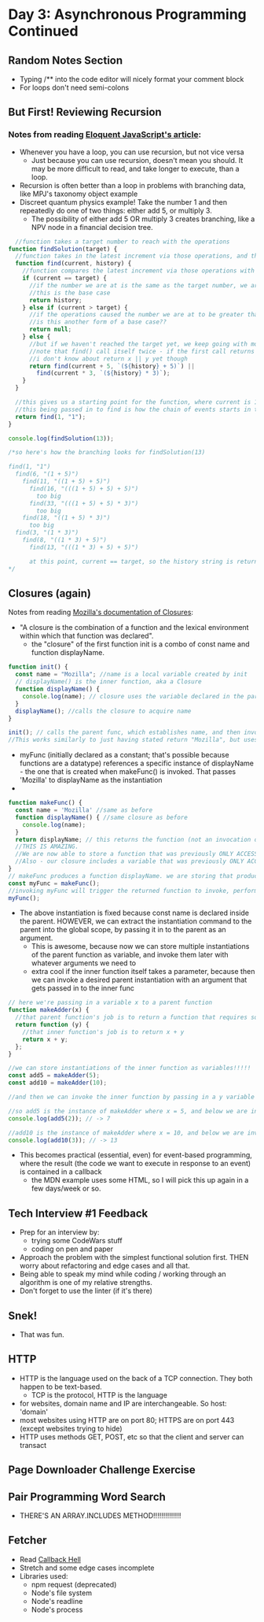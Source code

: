 # Day 3: Asynchronous Programming Continued

## Random Notes Section

* Typing /** into the code editor will nicely format your comment block
* For loops don't need semi-colons

## But First! Reviewing Recursion

### Notes from reading [Eloquent JavaScript's article](https://eloquentjavascript.net/03_functions.html#h_hOd+yVxaku):

* Whenever you have a loop, you can use recursion, but not vice versa
  * Just because you can use recursion, doesn't mean you should. It may be more difficult to read, and take longer to execute, than a loop.
* Recursion is often better than a loop in problems with branching data, like MPJ's taxonomy object example
* Discreet quantum physics example! Take the number 1 and then repeatedly do one of two things: either add 5, or multiply 3. 
  * The possibility of either add 5 OR multiply 3 creates branching, like a NPV node in a financial decision tree.
```js
  //function takes a target number to reach with the operations
function findSolution(target) {
  //function takes in the latest increment via those operations, and the spelled-out record of what operations those were
  function find(current, history) {
    //function compares the latest increment via those operations with the target
    if (current == target) {
      //if the number we are at is the same as the target number, we are done with the operations, and the function returns the spelled-out record of what operations took place
      //this is the base case
      return history;
    } else if (current > target) {
      //if the operations caused the number we are at to be greater than the target, function returns null (which I'm assuming is if there is no possible solution)
      //is this another form of a base case??
      return null;
    } else {
      //but if we haven't reached the target yet, we keep going with more operations. 
      //note that find() call itself twice - if the first call returns something that is not null, it is returned, otherwise, the second return string is called. 
      //i don't know about return x || y yet though
      return find(current + 5, `(${history} + 5)`) ||
        find(current * 3, `(${history} * 3)`);
    }
  }

  //this gives us a starting point for the function, where current is 1 and history is the starting point of record, "1".
  //this being passed in to find is how the chain of events starts in the first place
  return find(1, "1");
}

console.log(findSolution(13));

/*so here's how the branching looks for findSolution(13)

find(1, "1")
  find(6, "(1 + 5)")
    find(11, "((1 + 5) + 5)")
      find(16, "(((1 + 5) + 5) + 5)")
        too big
      find(33, "(((1 + 5) + 5) * 3)")
        too big
    find(18, "((1 + 5) * 3)")
      too big
  find(3, "(1 * 3)")
    find(8, "((1 * 3) + 5)")
      find(13, "(((1 * 3) + 5) + 5)")

      at this point, current == target, so the history string is returned
*/
```


## Closures (again)

Notes from reading [Mozilla's documentation of Closures](https://developer.mozilla.org/en-US/docs/Web/JavaScript/Closures):
* "A closure is the combination of a function and the lexical environment within which that function was declared". 
  * the "closure" of the first function init is a combo of const name and function displayName. 
```js
function init() {
  const name = "Mozilla"; //name is a local variable created by init
  // displayName() is the inner function, aka a Closure
  function displayName() {
    console.log(name); // closure uses the variable declared in the parent func
  }
  displayName(); //calls the closure to acquire name 
}

init(); // calls the parent func, which establishes name, and then invokes closure to acquire name.  
//This works similarly to just having stated return "Mozilla", but uses a callback instead.
```
  * myFunc (initially declared as a constant; that's possible because functions are a datatype) references a specific instance of displayName - the one that is created when makeFunc() is invoked. That passes 'Mozilla' to displayName as the instantiation
  * 
```js
function makeFunc() {
  const name = 'Mozilla' //same as before
  function displayName() { //same closure as before
    console.log(name);
  }
  return displayName; // this returns the function (not an invocation of it)
  //THIS IS AMAZING. 
  //We are now able to store a function that was previously ONLY ACCESSIBLE INSIDE THE PARENT FUNCTION as a variable in the global scope, as we do below. 
  //Also - our closure includes a variable that was previously ONLY ACCESSIBLE INSIDE THE PARENT FUNCTION, which has now also been brought into the global scope. Phase shifting yo
}
// makeFunc produces a function displayName. we are storing that production ability in a variable called myFunc
const myFunc = makeFunc(); 
//invoking myFunc will trigger the returned function to invoke, performing its action (which is console.log the local variable "name")
myFunc(); 
```

* The above instantiation is fixed because const name is declared inside the parent. HOWEVER, we can extract the instantiation command to the parent into the global scope, by passing it in to the parent as an argument. 
  * This is awesome, because now we can store multiple instantiations of the parent function as variable, and invoke them later with whatever arguments we need to
  * extra cool if the inner function itself takes a parameter, because then we can invoke a desired parent instantiation with an argument that gets passed in to the inner func

```js 
// here we're passing in a variable x to a parent function
function makeAdder(x) {
  //that parent function's job is to return a function that requires some variable y
  return function (y) {
    //that inner function's job is to return x + y
    return x + y;
  };
}

//we can store instantiations of the inner function as variables!!!!!
const add5 = makeAdder(5);
const add10 = makeAdder(10);

//and then we can invoke the inner function by passing in a y variable for that instantiation of the parent:

//so add5 is the instance of makeAdder where x = 5, and below we are invoking that where y = 2
console.log(add5(2)); // -> 7

//add10 is the instance of makeAdder where x = 10, and below we are invoking that where y = 3
console.log(add10(3)); // -> 13
```
* This becomes practical (essential, even) for event-based programming, where the result (the code we want to execute in response to an event) is contained in a callback
  * the MDN example uses some HTML, so I will pick this up again in a few days/week or so.

## Tech Interview #1 Feedback

* Prep for an interview by:
  * trying some CodeWars stuff
  * coding on pen and paper
* Approach the problem with the simplest functional solution first. THEN worry about refactoring and edge cases and all that. 
* Being able to speak my mind while coding / working through an algorithm is one of my relative strengths.
* Don't forget to use the linter (if it's there)

## Snek!

* That was fun.

## HTTP

* HTTP is the language used on the back of a TCP connection. They both happen to be text-based.
  * TCP is the protocol, HTTP is the language
* for websites, domain name and IP are interchangeable. So host: 'domain'
* most websites using HTTP are on port 80; HTTPS are on port 443 (except websites trying to hide)
* HTTP uses methods GET, POST, etc so that the client and server can transact

## Page Downloader Challenge Exercise

## Pair Programming Word Search

* THERE'S AN ARRAY.INCLUDES METHOD!!!!!!!!!!!!!!

## Fetcher

* Read [Callback Hell](http://callbackhell.com/)
* Stretch and some edge cases incomplete
* Libraries used: 
  * npm request (deprecated)
  * Node's file system
  * Node's readline
  * Node's process
